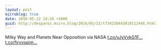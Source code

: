```yaml
---
layout: post
microblog: true
date: 2016-05-22 14:24 +1000
guid: http://desparoz.micro.blog/2016/05/22/t734238443019112448.html
---
```

Milky Way and Planets Near Opposition via NASA [t.co/yJyVvkG1F...](https://t.co/yJyVvkG1F1) [t.co/fjrvvspim...](https://t.co/fjrvvspim7)
